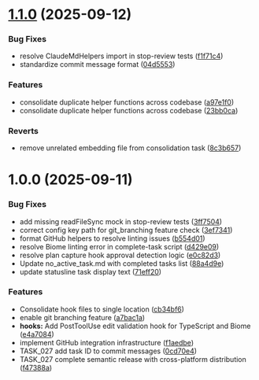 # [1.1.0](https://github.com/cahaseler/cc-track/compare/v1.0.0...v1.1.0) (2025-09-12)


### Bug Fixes

* resolve ClaudeMdHelpers import in stop-review tests ([f1f71c4](https://github.com/cahaseler/cc-track/commit/f1f71c43707584a71a9226161be47ef966a21536))
* standardize commit message format ([04d5553](https://github.com/cahaseler/cc-track/commit/04d555328d5cefd293de3f03f5b2d4e1bdb26841))


### Features

* consolidate duplicate helper functions across codebase ([a97e1f0](https://github.com/cahaseler/cc-track/commit/a97e1f02c6285709dcae05b353c5fdb6d2aa2cfa))
* consolidate duplicate helper functions across codebase ([23bb0ca](https://github.com/cahaseler/cc-track/commit/23bb0ca3469e12cd916e039099f4d28c158e52d9))


### Reverts

* remove unrelated embedding file from consolidation task ([8c3b657](https://github.com/cahaseler/cc-track/commit/8c3b65770e827ebed5fb871630cb8ca246269a2d))

# 1.0.0 (2025-09-11)


### Bug Fixes

* add missing readFileSync mock in stop-review tests ([3ff7504](https://github.com/cahaseler/cc-track/commit/3ff7504a40873ff2827e59e884e09d3c8d6c0e36))
* correct config key path for git_branching feature check ([3ef7341](https://github.com/cahaseler/cc-track/commit/3ef7341dc3b3cfdf2d79e3bbcbe0c5784d3ba4cf))
* format GitHub helpers to resolve linting issues ([b554d01](https://github.com/cahaseler/cc-track/commit/b554d01e40786a3050935d3cb1eb35a8c6d14fe1))
* resolve Biome linting error in complete-task script ([d429e09](https://github.com/cahaseler/cc-track/commit/d429e09c8c35e9043468189ed10b9031c8104381))
* resolve plan capture hook approval detection logic ([e0c82d3](https://github.com/cahaseler/cc-track/commit/e0c82d3fdd58e97a1abd14a1fcf9c2fcb04d9a91))
* Update no_active_task.md with completed tasks list ([88a4d9e](https://github.com/cahaseler/cc-track/commit/88a4d9eb439b4d41b5db00fe7fab16ba1888bbb9))
* update statusline task display text ([71eff20](https://github.com/cahaseler/cc-track/commit/71eff20b529799248f6dcaa05236c2186d1f4f91))


### Features

* Consolidate hook files to single location ([cb34bf6](https://github.com/cahaseler/cc-track/commit/cb34bf6998259f938c734d62c5a4023bd085da2b))
* enable git branching feature ([a7bac1a](https://github.com/cahaseler/cc-track/commit/a7bac1aa715b25113de197949d3426ed58f13aa7))
* **hooks:** Add PostToolUse edit validation hook for TypeScript and Biome ([e4a7084](https://github.com/cahaseler/cc-track/commit/e4a70844505bacb98f3d1d2997cb062405f2a894))
* implement GitHub integration infrastructure ([f1aedbe](https://github.com/cahaseler/cc-track/commit/f1aedbe56276afa0ab236c7c54d6f2db30aacf99))
* TASK_027 add task ID to commit messages ([0cd70e4](https://github.com/cahaseler/cc-track/commit/0cd70e4e811172abd8b8743cd371434ad0ff5f09))
* TASK_027 complete semantic release with cross-platform distribution ([f47388a](https://github.com/cahaseler/cc-track/commit/f47388add6473d5bafad9cf2ff628d8f90d6e826))
